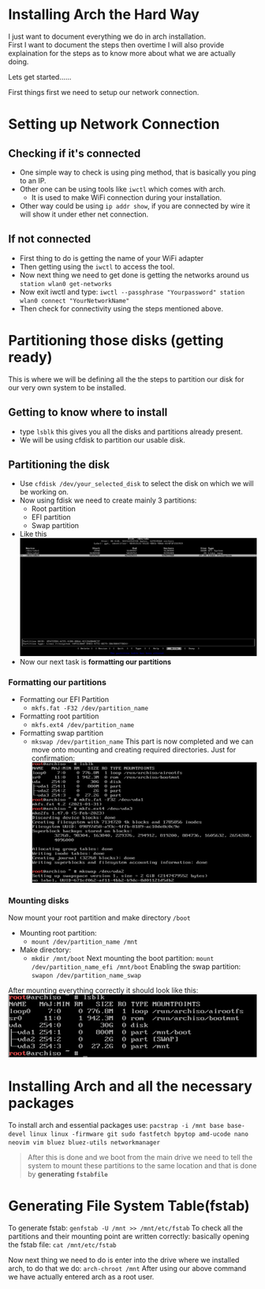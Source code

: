 # Installing Arch the Hard Way

I just want to document everything we do in arch installation.\
First I want to document the steps then overtime I will also provide explaination for the steps as to know more about what we are actually doing.

Lets get started......

First things first we need to setup our network connection.

# Setting up Network Connection

## Checking if it's connected 

- One simple way to check is using ping method, that is basically you ping to an IP.
- Other one can be using tools like `iwctl` which comes with arch.
	- It is used to make WiFi connection during your installation.
- Other way could be using `ip addr show`, if you are connected by wire it will show it under ether net connection.

## If not connected 

- First thing to do is getting the name of your WiFi adapter 
- Then getting using the `iwctl` to access the tool.
- Now next thing we need to get done is getting the networks around us 
	`station wlan0 get-networks`
- Now exit iwctl and type: 
	`iwctl --passphrase "Yourpassword" station wlan0 connect "YourNetworkName"`
- Then check for connectivity using the steps mentioned above.

# Partitioning those disks (getting ready)

This is where we will be defining all the the steps to partition our disk for our very own system to be installed.

## Getting to know where to install

- type `lsblk` this gives you all the disks and partitions already present.
- We will be using cfdisk to partition our usable disk.

## Partitioning the disk

- Use `cfdisk /dev/your_selected_disk` to select the disk on which we will be working on.
- Now using fdisk we need to create mainly 3 partitions:
	- Root partition
	- EFI partition
	- Swap partition
- Like this
	![](./images/Pasted%20image%2020240513193338.png)
- Now our next task is **formatting our partitions** 

### Formatting our partitions

- Formatting our EFI Partition
	- `mkfs.fat -F32 /dev/partition_name`
- Formatting root partition
	- `mkfs.ext4 /dev/partition_name`
- Formatting swap partition
	- `mkswap /dev/partition_name`
This part is now completed and we can move onto mounting and creating required directories.
Just for confirmation: 
![](./images/Pasted%20image%2020240513194254.png)

### Mounting disks 

Now mount your root partition and make directory `/boot`
- Mounting root partition: 
	- `mount /dev/partition_name /mnt`
- Make directory:
	- `mkdir /mnt/boot`
Next mounting the boot partition: `mount /dev/partition_name_efi /mnt/boot`
Enabling the swap partition: `swapon /dev/partition_name_swap`

After mounting everything correctly it should look like this:
![](./images/Pasted%20image%2020240513195014.png)

# Installing Arch and all the necessary packages

To install arch and essential packages use:
`pacstrap -i /mnt base base-devel linux linux -firmware git sudo fastfetch bpytop amd-ucode nano neovim vim bluez bluez-utils networkmanager`

> After this is done and we boot from the main drive we need to tell the system to mount these partitions to the same location and that is done by **generating `fstabfile`**

# Generating File System Table(fstab)

To generate fstab: `genfstab -U /mnt >> /mnt/etc/fstab`
To check all the partitions and their mounting point are written correctly: 
	basically opening the fstab file: `cat /mnt/etc/fstab`

Now next thing we need to do is enter into the drive where we installed arch, to do that we do: `arch-chroot /mnt`
After using our above command we have actually entered arch as a root user.

